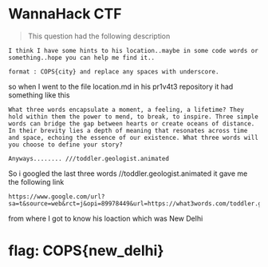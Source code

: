 # WannaHack CTF
> This question had the following description
```
I think I have some hints to his location..maybe in some code words or something..hope you can help me find it..

format : COPS{city} and replace any spaces with underscore.

```
so when I went to the file location.md in his pr1v4t3 repository it had something like this
```
What three words encapsulate a moment, a feeling, a lifetime? They hold within them the power to mend, to break, to inspire. Three simple words can bridge the gap between hearts or create oceans of distance. In their brevity lies a depth of meaning that resonates across time and space, echoing the essence of our existence. What three words will you choose to define your story?

Anyways........ ///toddler.geologist.animated

```
So i googled the last three words //toddler.geologist.animated it gave me the following link 
```
https://www.google.com/url?sa=t&source=web&rct=j&opi=89978449&url=https://what3words.com/toddler.geologist.animated&ved=2ahUKEwjPrZjK_sSFAxUzamwGHSZWCQcQFnoECBMQAQ&usg=AOvVaw0XA8dmAAOYOPHCson7itM5
```
from where I got to know his loaction
which was New Delhi
# flag: COPS{new_delhi}
